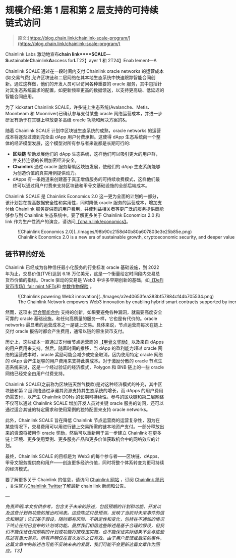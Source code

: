 # 规模介绍:第 1 层和第 2 层支持的可持续链式访问

> 原文:[https://blog.chain.link/chainlink-scale-program/](https://blog.chain.link/chainlink-scale-program/)

Chainlink Labs 激动地宣布**chain link****SCALE**—**S**ustainable**C**hainlink**A**access for**L**T22】ayer 1 和 2T24】Enab lement—A

Chainlink SCALE 通过在一段时间内支付 Chainlink oracle networks 的运营成本(如交易气费),允许区块链和二层网络在其本地生态系统中快速跟踪智能合同创新。通过这样做，他们的开发人员可以访问各种重要的 oracle 服务，其中包括针对其生态系统需求的配置，如更新频率更高的[](https://data.chain.link)数据馈送，以支持更高级、低延迟的智能合同应用。

为了 kickstart Chainlink SCALE，许多链上生态系统(Avalanche、Metis、Moonbeam 和 Moonriver)已确认参与支付某些 oracle 网络运营成本，并进一步研发有助于在其链上释放更多高级 oracle 功能和解决方案的&。

随着 Chainlink SCALE 计划中区块链生态系统的成熟，oracle networks 的运营成本将逐渐过渡到完全由 dApp 用户付费承担。这使得 dApp 生态系统向一个整体的经济模型发展，这个模型对所有参与者来说都是长期可行的:

*   **区块链** 帮助发展他们的 dApp 生态系统，这样他们可以吸引更大的用户群，并支持连锁的长期加密经济安全。
*   **Chainlink** 通过 oracle 服务帮助区块链发展，使他们的 dApp 生态系统能够为创造价值的真实用例提供动力。
*   dApps 有一条跑道来创建基于真正增值服务的可持续收费模式，这样他们最终可以通过用户付费来支持区块链和甲骨文基础设施的全部后端成本。

Chainlink SCALE 是 Chainlink Economics 2.0 这一更为全面的计划的一部分，该计划旨在提高数据安全性和实用性，同时降低 oracle 服务的运营成本，增加支付给 Chainlink 服务提供商的用户费用，并使利益相关者等更广泛的服务提供商能够参与到 Chainlink 生态系统中。要了解更多关于 Chainlink Economics 2.0 和 link 作为生产性资产的演变，请访问[【chain.link/economics】](https://chain.link/economics)。

<figure id="attachment_4600" aria-describedby="caption-attachment-4600" style="width: 2560px" class="wp-caption alignnone">![Chainlink Economics 2.0](../Images/98b90c2158d40b80a607803e3e25b85e.png)

<figcaption id="caption-attachment-4600" class="wp-caption-text">Chainlink Economics 2.0 is a new era of sustainable growth, cryptoeconomic security, and deeper value capture in the Chainlink Network.</figcaption>

</figure>

## 链节秤的好处

Chainlink 已经成为各种信任最小化服务的行业标准 oracle 基础设施，到 2022 年为止，交易价值(TVE)达到 6.18 万亿美元，这是一个衡量给定时间段内交易总货币价值的指标。Oracle 驱动的交易是 Web3 中许多早期创新的基础，如[【DeFi 货币市场】](https://blog.chain.link/decentralized-money-markets/)[fair mint NFTs](https://chain.link/use-cases/nfts-and-blockchain-games)和 [参数作物保险](https://chain.link/use-cases/insurance) 。

<figure id="attachment_4637" aria-describedby="caption-attachment-4637" style="width: 2560px" class="wp-caption alignnone">![Chainlink powering Web3 innovation](../Images/a2e40653fea383bf57884cf44b705534.png)

<figcaption id="caption-attachment-4637" class="wp-caption-text">The Chainlink Network empowers Web3 innovation by enabling hybrid smart contracts supported by increasingly advanced oracle services.</figcaption>

</figure>

然而，这项由 [混合智能合约](https://blog.chain.link/hybrid-smart-contracts-explained/) 支持的创新，如果要避免各种漏洞，就需要高度安全可靠的 oracle 基础设施。和任何高质量的服务一样，它也是有代价的。oracle networks 最显著的运营成本之一是链上交易。具体来说，节点运营商每次在链上交付 oracle 报告时都会产生费用，通常以链的原生货币支付。

历史上，这些成本一直通过支付给节点运营商的 [【甲骨文奖励】](https://blog.chain.link/sustainably-growing-chainlink/) 以及来自 dApps 的用户费用来支持。然后，随着时间的推移，当 dApp 的盈利能力超过 oracle 网络的运营成本时，oracle 奖励可能会减少或完全取消，因为使用特定 oracle 网络的 dApp 会产生足够的用户费用来支持此类成本。对于激励分散的 oracle 节点生态系统来说，这是一个经过验证的经济模式，Polygon 和 BNB 链上的一些 oracle 网络已经完全由用户付费支持。

Chainlink SCALE(之前称为区块链天然气拨款)是对这种经济模式的补充，其中区块链和第 2 层网络通过承诺其资源支持其生态系统的增长，而 dApps 的用户费用仍需支付，以产生 Chainlink DONs 的长期可持续性。参与的区块链和第二层网络不仅可以通过 Chainlink SCALE 增加开发人员对关键 oracle 服务的访问，还可以通过适合其链的特定需求和使用案例的独特配置来支持 oracle networks。

此外，Chainlink SCALE 旨在降低 Chainlink 节点运营商的运营复杂性，因为在某些情况下，交易费用可以用进行链上交易所需的链本地资产支付。一部分释放出来的资源将被用作 oracle 奖励，然后可以重新用于进一步建立 Chainlink 在更多链上环境、更多使用案例、更多服务产品和更多价值获取机会中的网络效应的计划。

最终，Chainlink SCALE 的目标是为 Web3 的每个参与者——区块链、dApps、甲骨文服务提供商和用户——创造更多经济价值，同时将整个体系转变为更可持续的经济模式。

要了解更多关于 Chainlink 的信息，请访问 [Chainlink 网站](https://chain.link/) ，订阅 [Chainlink 简讯](https://pages.chain.link/subscribe?utm_medium=referral&utm_source=chainlink-blog&utm_content=scale) ，关注官方[Chainlink Twitter](https://twitter.com/chainlink)了解最新 chain link 新闻和公告。

—

*免责声明:本文仅供参考，包含关于未来的陈述，包括预期的计划和功能、开发以及这些计划和功能的推出时间表。这些陈述只是预测，反映了当前对未来事件的信念和期望；它们基于假设，随时都有风险、不确定性和变化，包括在不通知的情况下终止任何已宣布的计划或功能。虽然我们相信这些陈述是基于合理的假设，但我们不能保证任何预期的计划或功能将按规定实施，也不能保证实际结果不会与这些陈述有重大差异。所有声明仅在首次发布之日有效。由于用户反馈或后来的事件，这篇文章中的陈述也可能不反映未来的发展，我们可能不会更新这篇文章作为回应。T3】*